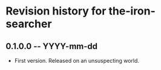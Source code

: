 # Revision history for the-iron-searcher

## 0.1.0.0 -- YYYY-mm-dd

* First version. Released on an unsuspecting world.
